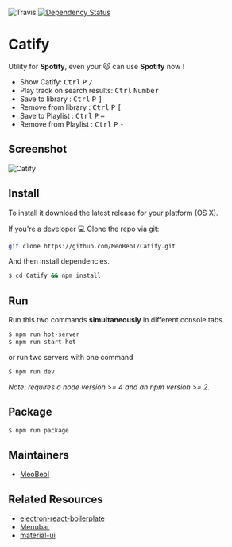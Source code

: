 ![Travis](https://travis-ci.org/MeoBeoI/Catify.svg?branch=master)
[![Dependency Status](https://www.versioneye.com/user/projects/56f3964c35630e0034fd9f0a/badge.svg?style=flat)](https://www.versioneye.com/user/projects/56f3964c35630e0034fd9f0a)
# Catify
Utility for **Spotify**, even your 😼 can use **Spotify** now !

- Show Catify: <kbd>Ctrl</kbd> <kbd>P</kbd> <kbd>/</kbd>
- Play track on search results: <kbd>Ctrl</kbd> <kbd>Number</kbd>
- Save to library  : <kbd>Ctrl</kbd> <kbd>P</kbd> <kbd>]</kbd>
- Remove from library  : <kbd>Ctrl</kbd> <kbd>P</kbd> <kbd>[</kbd>
- Save to Playlist : <kbd>Ctrl</kbd> <kbd>P</kbd> <kbd>=</kbd>
- Remove from Playlist : <kbd>Ctrl</kbd> <kbd>P</kbd> <kbd>-</kbd>

## Screenshot

![Catify](http://codeconcat.com/wp-content/uploads/2016/03/shot2.gif)

## Install

To install it download the latest release for your platform (OS X).

If you're a developer 💻
Clone the repo via git:

```bash
git clone https://github.com/MeoBeoI/Catify.git
```

And then install dependencies.

```bash
$ cd Catify && npm install
```


## Run

Run this two commands __simultaneously__ in different console tabs.

```bash
$ npm run hot-server
$ npm run start-hot
```

or run two servers with one command

```bash
$ npm run dev
```

*Note: requires a node version >= 4 and an npm version >= 2.*

## Package

```bash
$ npm run package
```

## Maintainers

- [MeoBeoI](https://github.com/meobeoi)

## Related Resources
- [electron-react-boilerplate](https://github.com/chentsulin/electron-react-boilerplate)
- [Menubar](https://github.com/maxogden/menubar)
- [material-ui](http://www.material-ui.com)

